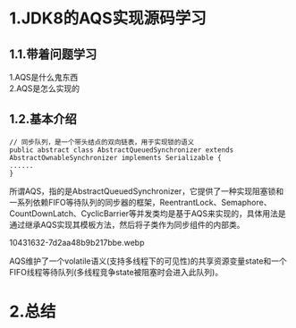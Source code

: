 # 1.JDK8的AQS实现源码学习

## 1.1.带着问题学习

1.AQS是什么鬼东西  
2.AQS是怎么实现的

## 1.2.基本介绍

```
// 同步队列，是一个带头结点的双向链表，用于实现锁的语义
public abstract class AbstractQueuedSynchronizer extends AbstractOwnableSynchronizer implements Serializable {
......
}
```

所谓AQS，指的是AbstractQueuedSynchronizer，它提供了一种实现阻塞锁和一系列依赖FIFO等待队列的同步器的框架，ReentrantLock、Semaphore、CountDownLatch、CyclicBarrier等并发类均是基于AQS来实现的，具体用法是通过继承AQS实现其模板方法，然后将子类作为同步组件的内部类。

10431632-7d2aa48b9b217bbe.webp

AQS维护了一个volatile语义\(支持多线程下的可见性\)的共享资源变量state和一个FIFO线程等待队列\(多线程竞争state被阻塞时会进入此队列\)。

# 2.总结





